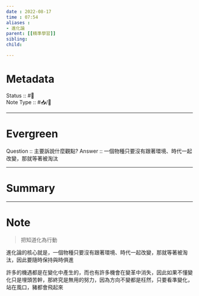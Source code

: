 ```yaml
---
date : 2022-08-17
time : 07:54
aliases :
- 進化論
parent: [[精準學習]]
sibling:
child: 

---
```


# Metadata
Status :: #🌱 <br>
Note Type :: #📥/📘 <br>

---
# Evergreen
Question :: 主要訴說什麼觀點?
Answer :: 一個物種只要沒有跟著環境、時代一起改變，那就等著被淘汰


---

# Summary


---

# Note

>把知道化為行動

進化論的核心就是，一個物種只要沒有跟著環境、時代一起改變，那就等著被淘汰，因此要隨時保持與時俱進

許多的機遇都是在變化中產生的，而也有許多機會在變革中消失，因此如果不懂變化只是埋頭苦幹，那終究是無用的努力，因為方向不變都是枉然，只要看準變化，站在風口，豬都會飛起來